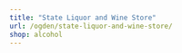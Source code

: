 ```yaml
---
title: "State Liquor and Wine Store"
url: /ogden/state-liquor-and-wine-store/
shop: alcohol
---
```

